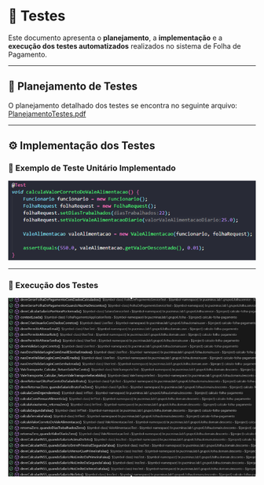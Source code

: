 # 🧪 Testes

Este documento apresenta o **planejamento**, a **implementação** e a **execução dos testes automatizados** realizados no sistema de Folha de Pagamento.

---

## 📘 Planejamento de Testes

O planejamento detalhado dos testes se encontra no seguinte arquivo: [PlanejamentoTestes.pdf](./assets/modelagem/Planejamento-Testes.pdf)

---

## ⚙️ Implementação dos Testes

### 🧩 Exemplo de Teste Unitário Implementado

![alt text](assets/sprint2/print4.png)

---

### 🚀 Execução dos Testes

![alt text](assets/sprint2/print5.png)
